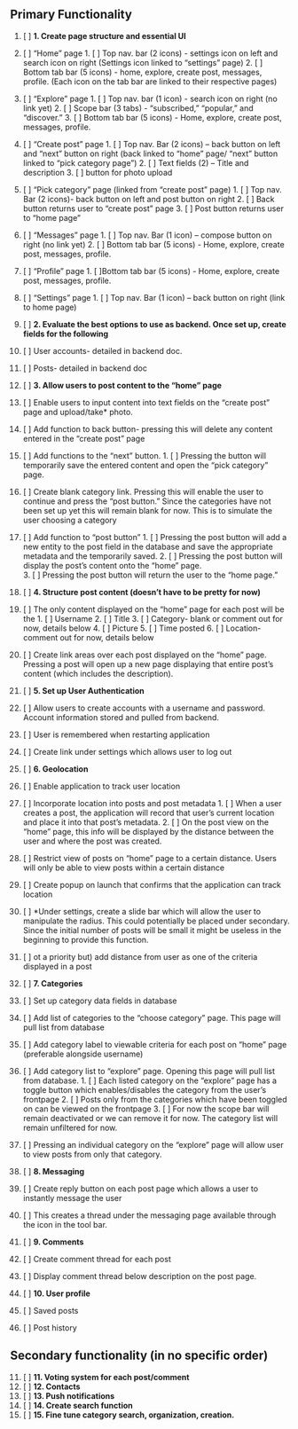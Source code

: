 Primary Functionality  
----------------------


1. [ ] **1. Create page structure and essential UI**
  1. [ ] “Home” page
    1. [ ] Top nav. bar (2 icons) - settings icon on left and search icon on right (Settings icon linked to “settings”        page)
    2. [ ] Bottom tab bar (5 icons) - home, explore, create post, messages, profile. (Each icon on the tab bar are            linked to their respective pages)
  2. [ ] “Explore” page
    1. [ ] Top nav. bar (1 icon) - search icon on right (no link yet)
    2. [ ] Scope bar (3 tabs) - “subscribed,” “popular,” and “discover.”
    3. [ ] Bottom tab bar (5 icons) - Home, explore, create post, messages, profile.
  3. [ ] “Create post” page
    1. [ ] Top nav. Bar (2 icons) – back button on left and “next” button on right (back linked to “home” page/ “next”        button linked to “pick category page”)
    2. [ ] Text fields (2) – Title and description
    3. [ ] button for photo upload
  4. [ ] “Pick category” page (linked from “create post” page)
    1. [ ] Top nav. Bar (2 icons)- back button on left and post button on right 
    2. [ ] Back button returns user to “create post” page 
    3. [ ]	Post button returns user to “home page”
  5. [ ] “Messages” page
    1. [ ] Top nav. Bar (1 icon) – compose button on right (no link yet)
    2. [ ]	Bottom tab bar (5 icons) - Home, explore, create post, messages, profile.
  6. [ ] “Profile” page
    1. [ ]Bottom tab bar (5 icons) - Home, explore, create post, messages, profile.
  7. [ ] “Settings” page
    1. [ ] Top nav. Bar (1 icon) – back button on right (link to home page)

2. [ ] **2. Evaluate the best options to use as backend. Once set up, create fields for the following**
  1. [ ] User accounts- detailed in backend doc. 
  2. [ ] Posts- detailed in backend doc

3. [ ] **3. Allow users to post content to the “home” page**
  1. [ ] Enable users to input content into text fields on the “create post” page and upload/take* photo. 
  2. [ ] Add function to back button- pressing this will delete any content entered in the “create post” page
  3. [ ] Add functions to the “next” button. 
    1. [ ] Pressing the button will temporarily save the entered content and open the “pick category” page.
  4. [ ] Create blank category link. Pressing this will enable the user to continue and press the “post button.” Since     the categories have not been set up yet this will remain blank for now. This is to simulate the user choosing a        category
  5. [ ] Add function to “post button”
    1. [ ] Pressing the post button will add a new entity to the post field in the database and save the appropriate          metadata and the temporarily saved.
    2. [ ] Pressing the post button will display the post’s content onto the “home” page.  
    3. [ ] Pressing the post button will return the user to the “home page.”

4. [ ] **4. Structure post content (doesn’t have to be pretty for now)**
  1. [ ] The only content displayed on the “home” page for each post will be the 
    1. [ ] Username
    2. [ ] Title 
    3. [ ] Category- blank or comment out for now, details below
    4. [ ] Picture
    5. [ ] Time posted
    6. [ ] Location- comment out for now, details below
  2. [ ] Create link areas over each post displayed on the “home” page. Pressing a post will open up a new page             displaying that entire post’s content (which includes the description).

5. [ ] **5. Set up User Authentication**
  1. [ ] Allow users to create accounts with a username and password.  Account information stored and pulled from           backend.
  2. [ ] User is remembered when restarting application
  3. [ ] Create link under settings which allows user to log out

6. [ ] **6. Geolocation** 
  1. [ ] Enable application to track user location 
  2. [ ] Incorporate location into posts and post metadata
    1. [ ] When a user creates a post, the application will record that user’s current location and place it into that        post’s metadata.
    2. [ ] On the post view on the “home” page, this info will be displayed by the distance between the user and where        the post was created.
  3. [ ] Restrict view of posts on “home” page to a certain distance. Users will only be able to view posts within a        certain distance
  4. [ ] Create popup on launch that confirms that the application can track location
  5. [ ] *Under settings, create a slide bar which will allow the user to manipulate the radius. This could potentially      be placed under secondary.  Since the initial number of posts will be small it might be useless in the beginning        to provide this function.
  6. [ ] ot a priority but) add distance from user as one of the criteria displayed in a post

7. [ ] **7. Categories**
  1. [ ] Set up category data fields in database
  2. [ ] Add list of categories to the “choose category” page. This page will pull list from database
  3. [ ] Add category label to viewable criteria for each post on “home” page (preferable alongside username)
  4. [ ] Add category list to “explore” page. Opening this page will pull list from database.
    1. [ ] Each listed category on the “explore” page has a toggle button which enables/disables the category from the        user’s frontpage
    2. [ ] Posts only from the categories which have been toggled on can be viewed on the frontpage
    3. [ ] For now the scope bar will remain deactivated or we can remove it for now. The category list will remain           unfiltered for now. 
  5. [ ] Pressing an individual category on the “explore” page will allow user to view posts from only that category.

8. [ ] **8. Messaging**
  1. [ ] Create reply button on each post page which allows a user to instantly message the user
  2. [ ] This creates a thread under the messaging page available through the icon in the tool bar. 

9. [ ] **9.	Comments**
  1. [ ] Create comment thread for each post
  2. [ ] Display comment thread below description on the post page.

10. [ ]	**10. User profile**
  1. [ ] Saved posts
  2. [ ] Post history

Secondary functionality (in no specific order)
----------------------------------------------

11.	[ ] **11. Voting system for each post/comment**
12.	[ ] **12. Contacts**
13.	[ ] **13. Push notifications**
13. [ ]	**14. Create search function**
14.	[ ] **15. Fine tune category search, organization, creation.** 


